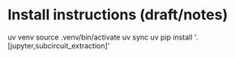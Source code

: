 # Install instructions (draft/notes)

uv venv
source .venv/bin/activate
uv sync
uv pip install '.[jupyter,subcircuit_extraction]'

